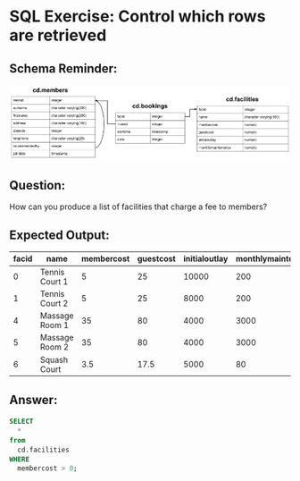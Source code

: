 # SQL Exercise: Control which rows are retrieved

## Schema Reminder:

![Schema Diagram](../__resources/image.png)

## Question:

How can you produce a list of facilities that charge a fee to members?

## Expected Output:

| facid | name           | membercost | guestcost | initialoutlay | monthlymaintenance |
| ----- | -------------- | ---------- | --------- | ------------- | ------------------ |
| 0     | Tennis Court 1 | 5          | 25        | 10000         | 200                |
| 1     | Tennis Court 2 | 5          | 25        | 8000          | 200                |
| 4     | Massage Room 1 | 35         | 80        | 4000          | 3000               |
| 5     | Massage Room 2 | 35         | 80        | 4000          | 3000               |
| 6     | Squash Court   | 3.5        | 17.5      | 5000          | 80                 |

## Answer:

```sql
SELECT
  *
from
  cd.facilities
WHERE
  membercost > 0;
```
